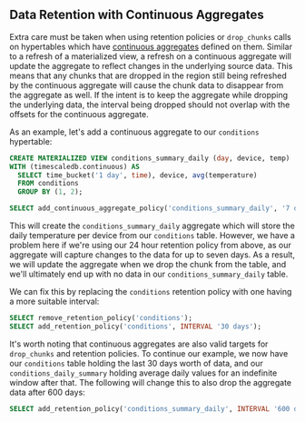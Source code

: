 ## Data Retention with Continuous Aggregates

Extra care must be taken when using retention policies or `drop_chunks` calls on
hypertables which have [continuous aggregates][continuous_aggregates] defined on
them. Similar to a refresh of a materialized view, a refresh on a continuous aggregate
will update the aggregate to reflect changes in the underlying source data. This means
that any chunks that are dropped in the region still being refreshed by the
continuous aggregate will cause the chunk data to disappear from the aggregate as
well. If the intent is to keep the aggregate while dropping the underlying data,
the interval being dropped should not overlap with the offsets for the continuous
aggregate.

As an example, let's add a continuous aggregate to our `conditions` hypertable:
```sql
CREATE MATERIALIZED VIEW conditions_summary_daily (day, device, temp)
WITH (timescaledb.continuous) AS
  SELECT time_bucket('1 day', time), device, avg(temperature)
  FROM conditions
  GROUP BY (1, 2);

SELECT add_continuous_aggregate_policy('conditions_summary_daily', '7 days', '1 day', '1 day');
```

This will create the `conditions_summary_daily` aggregate which will store the daily
temperature per device from our `conditions` table. However, we have a problem here
if we're using our 24 hour retention policy from above, as our aggregate will capture
changes to the data for up to seven days. As a result, we will update the aggregate
when we drop the chunk from the table, and we'll ultimately end up with no data in our
`conditions_summary_daily` table.

We can fix this by replacing the `conditions` retention policy with one having a more
suitable interval:
```sql
SELECT remove_retention_policy('conditions');
SELECT add_retention_policy('conditions', INTERVAL '30 days');
```

It's worth noting that continuous aggregates are also valid targets for `drop_chunks`
and retention policies. To continue our example, we now have our `conditions` table
holding the last 30 days worth of data, and our `conditions_daily_summary` holding
average daily values for an indefinite window after that. The following will change
this to also drop the aggregate data after 600 days:

```sql
SELECT add_retention_policy('conditions_summary_daily', INTERVAL '600 days');
```


[drop_chunks]: /api-reference/{currentversion}/hypertables-and-chunks/drop_chunks
[add_retention_policy]: /api-reference/{currentversion}/data-retention/add_retention_policy
[continuous_aggregates]: /how-to-guides/continuous-aggregates